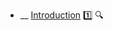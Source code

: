 * __ [Introduction](./uml/introduction) :one: <trigger for="pop:introduction-preview">:mag:</trigger>


<popover id="pop:introduction-preview" title=":mag: Introduction" placement="right">
  <div slot="content">
    <include src=".\preview.md" />
  </div>
</popover>

